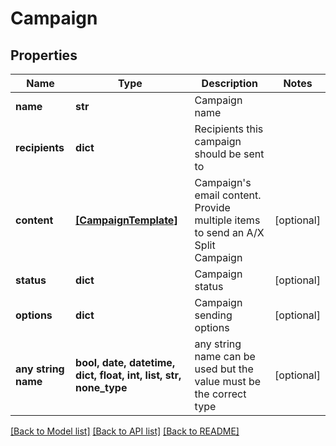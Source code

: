 # Campaign


## Properties
Name | Type | Description | Notes
------------ | ------------- | ------------- | -------------
**name** | **str** | Campaign name | 
**recipients** | **dict** | Recipients this campaign should be sent to | 
**content** | [**[CampaignTemplate]**](CampaignTemplate.md) | Campaign&#39;s email content. Provide multiple items to send an A/X Split Campaign | [optional] 
**status** | **dict** | Campaign status | [optional] 
**options** | **dict** | Campaign sending options | [optional] 
**any string name** | **bool, date, datetime, dict, float, int, list, str, none_type** | any string name can be used but the value must be the correct type | [optional]

[[Back to Model list]](../README.md#documentation-for-models) [[Back to API list]](../README.md#documentation-for-api-endpoints) [[Back to README]](../README.md)


